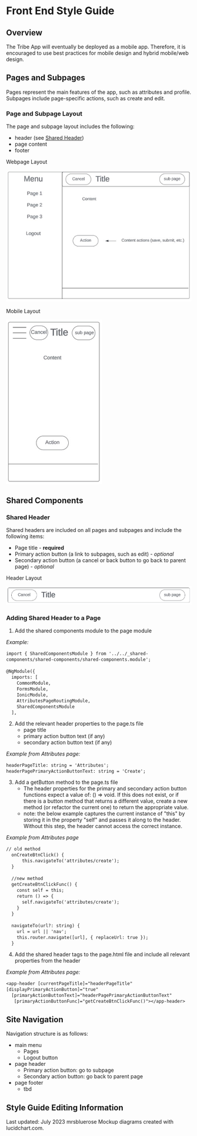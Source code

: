 # Front End Style Guide
## Overview
The Tribe App will eventually be deployed as a mobile app. Therefore, it is encouraged to use best practices for mobile design and hybrid mobile/web design.

## Pages and Subpages
Pages represent the main features of the app, such as attributes and profile. Subpages include page-specific actions, such as create and edit.

### Page and Subpage Layout
The page and subpage layout includes the following:
- header (see [Shared Header](#shared-header))
- page content
- footer

Webpage Layout

![webpage-template](./images/frontend-style-guide-web-page-layout.jpg)

Mobile Layout

![mobile-template](./images/frontend-style-guide-mobile-layout.jpg)

## Shared Components

### Shared Header
Shared headers are included on all pages and subpages and include the following items:
- Page title - **required**
- Primary action button (a link to subpages, such as edit) - *optional*
- Secondary action button (a cancel or back button to go back to parent page) - *optional*

Header Layout

![shared-header-template](./images/frontend-style-guide-shared-header.jpg)

### Adding Shared Header to a Page

1. Add the shared components module to the page module

*Example:*
```
import { SharedComponentsModule } from '../../_shared-components/shared-components/shared-components.module';

@NgModule({
  imports: [
    CommonModule,
    FormsModule,
    IonicModule,
    AttributesPageRoutingModule, 
    SharedComponentsModule
  ],
```

2. Add the relevant header properties to the page.ts file 
   - page title
   - primary action button text (if any)
   - secondary action button text (if any)

*Example from Attributes page:*
```
headerPageTitle: string = 'Attributes';
headerPagePrimaryActionButtonText: string = 'Create';
```

3. Add a getButton method to the page.ts file
   - The header properties for the primary and secondary action button functions expect a value of: () => void. If this does not exist, or if there is a button method that returns a different value, create a new method (or refactor the current one) to return the appropriate value.
   - note: the below example captures the current instance of "this" by storing it in the property "self" and passes it along to the header. Without this step, the header cannot access the correct instance.

*Example from Attributes page*
```
// old method
  onCreateBtnClick() {
      this.navigateTo('attributes/create');
  }

  //new method
  getCreateBtnClickFunc() {
    const self = this;
    return () => {
      self.navigateTo('attributes/create');
    }
  }

  navigateTo(url?: string) {
    url = url || 'nav';
    this.router.navigate([url], { replaceUrl: true });
  }
```

4. Add the shared header tags to the page.html file and include all relevant properties from the header

*Example from Attributes page:*
```
<app-header [currentPageTitle]="headerPageTitle" [displayPrimaryActionButton]="true"
  [primaryActionButtonText]="headerPagePrimaryActionButtonText"
   [primaryActionButtonFunc]="getCreateBtnClickFunc()"></app-header>
```

## Site Navigation
Navigation structure is as follows:
- main menu
  - Pages
  - Logout button
- page header
  - Primary action button: go to subpage
  - Secondary action button: go back to parent page
- page footer
  - tbd

## Style Guide Editing Information
Last updated: July 2023 mrsbluerose
Mockup diagrams created with lucidchart.com.
